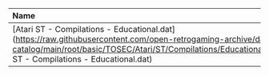 |Name|Size|
|:---|---:|
|[Atari ST - Compilations - Educational.dat](https://raw.githubusercontent.com/open-retrogaming-archive/dat-catalog/main/root/basic/TOSEC/Atari/ST/Compilations/Educational/Atari ST - Compilations - Educational.dat)|3016|

